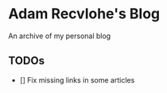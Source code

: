 # Adam Recvlohe's Blog

An archive of my personal blog

## TODOs

- [] Fix missing links in some articles


